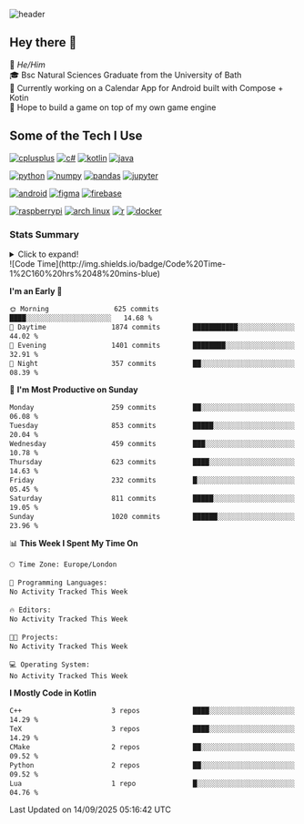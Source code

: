 ![header](https://capsule-render.vercel.app/api?type=Waving&color=gradient&height=180&section=header&text=Sulaiman%20Sulaiman&desc=TheKingOfAtlantis&fontSize=46&fontAlign=70&descAlign=80&fontAlignY=30&descAlignY=45)

<!--
**TheKingOfAtlantis/TheKingOfAtlantis** is a ✨ _special_ ✨ repository because its `README.md` (this file) appears on your GitHub profile.

Here are some ideas to get you started:

- 🔭 I’m currently working on ...
- 🌱 I’m currently learning ...
- 👯 I’m looking to collaborate on ...
- 🤔 I’m looking for help with ...
- 💬 Ask me about ...
- 📫 How to reach me: ...
- 😄 Pronouns: ...
- ⚡ Fun fact: ...
-->

## Hey there 👋

🤵 _He/Him_  
🎓 Bsc Natural Sciences Graduate from the University of Bath  
🎯 Currently working on a Calendar App for Android built with Compose + Kotin  
💭 Hope to build a game on top of my own game engine

## Some of the Tech I Use
[<img src="https://cdn.jsdelivr.net/gh/devicons/devicon/icons/cplusplus/cplusplus-original.svg" alt="cplusplus" width="48" height="48"/>](#)
[<img src="https://cdn.jsdelivr.net/gh/devicons/devicon/icons/csharp/csharp-original.svg" alt="c#" width="48" height="48"/>](#)
[<img src="https://cdn.jsdelivr.net/gh/devicons/devicon/icons/kotlin/kotlin-original-wordmark.svg" alt="kotlin" width="48" height="48"/>](#)
[<img src="https://cdn.jsdelivr.net/gh/devicons/devicon/icons/java/java-original-wordmark.svg" alt="java" width="48" height="48">](#)

[<img src="https://cdn.jsdelivr.net/gh/devicons/devicon/icons/python/python-original-wordmark.svg" alt="python" width="48" height="48">](#)
[<img src="https://cdn.jsdelivr.net/gh/devicons/devicon/icons/numpy/numpy-original-wordmark.svg" alt="numpy" width="48" height="48"/>](#)
[<img src="https://cdn.jsdelivr.net/gh/devicons/devicon/icons/pandas/pandas-original-wordmark.svg" alt="pandas" width="48" height="48">](#)
[<img src="https://cdn.jsdelivr.net/gh/devicons/devicon/icons/jupyter/jupyter-original-wordmark.svg" alt="jupyter" width="48" height="48">](#)

[<img src="https://cdn.jsdelivr.net/gh/devicons/devicon/icons/android/android-original-wordmark.svg" alt="android" width="48" height="48"/>](#)
[<img src="https://cdn.jsdelivr.net/gh/devicons/devicon/icons/figma/figma-original.svg" alt="figma" width="48" height="48"/>](#)
[<img src="https://cdn.jsdelivr.net/gh/devicons/devicon/icons/firebase/firebase-plain-wordmark.svg" alt="firebase" width="48" height="48"/>](#)


[<img src="https://cdn.jsdelivr.net/gh/devicons/devicon/icons/raspberrypi/raspberrypi-original.svg" alt="raspberrypi" width="48" height="48"/>](#)
[<img src="https://upload.wikimedia.org/wikipedia/commons/a/a5/Archlinux-icon-crystal-64.svg" alt="arch linux" width="48" height="48"/>](#)
[<img src="https://cdn.jsdelivr.net/gh/devicons/devicon/icons/r/r-original.svg" alt="r" width="48" height="48"/>](#)
[<img src="https://cdn.jsdelivr.net/gh/devicons/devicon/icons/docker/docker-original-wordmark.svg" alt="docker" width="48" height="48"/>](#)

### Stats Summary
<details>
<summary>Click to expand!</summary>
<!-- <div style="display:grid; grid:auto-flow/1fr 1fr 1fr;justify-content: start">
    <img style="grid-column:1/1;grid-row:1/1" width="390" src="metrics/general.svg">
    <img style="grid-column:1/1;grid-row:2/2" width="390" src="metrics/contributions.svg">
    <img style="grid-column:2/2;grid-row:1/1" width="390" src="metrics/languages.svg">
    <img style="grid-column:2/2;grid-row:2/2" width="390" src="metrics/wakatime.svg">
    <img style="grid-column:3/3;grid-row:1/3" width="390" src="metrics/achievements.svg">
</div> -->

<img width="390" src="metrics/general.svg"><img width="390" src="metrics/contributions.svg">
<img width="390" src="metrics/languages.svg"><img width="390" src="metrics/wakatime.svg">
</details>
<!--START_SECTION:waka-->
![Code Time](http://img.shields.io/badge/Code%20Time-1%2C160%20hrs%2048%20mins-blue)

**I'm an Early 🐤** 

```text
🌞 Morning                625 commits         ████░░░░░░░░░░░░░░░░░░░░░   14.68 % 
🌆 Daytime                1874 commits        ███████████░░░░░░░░░░░░░░   44.02 % 
🌃 Evening                1401 commits        ████████░░░░░░░░░░░░░░░░░   32.91 % 
🌙 Night                  357 commits         ██░░░░░░░░░░░░░░░░░░░░░░░   08.39 % 
```
📅 **I'm Most Productive on Sunday** 

```text
Monday                   259 commits         ██░░░░░░░░░░░░░░░░░░░░░░░   06.08 % 
Tuesday                  853 commits         █████░░░░░░░░░░░░░░░░░░░░   20.04 % 
Wednesday                459 commits         ███░░░░░░░░░░░░░░░░░░░░░░   10.78 % 
Thursday                 623 commits         ████░░░░░░░░░░░░░░░░░░░░░   14.63 % 
Friday                   232 commits         █░░░░░░░░░░░░░░░░░░░░░░░░   05.45 % 
Saturday                 811 commits         █████░░░░░░░░░░░░░░░░░░░░   19.05 % 
Sunday                   1020 commits        ██████░░░░░░░░░░░░░░░░░░░   23.96 % 
```


📊 **This Week I Spent My Time On** 

```text
🕑︎ Time Zone: Europe/London

💬 Programming Languages: 
No Activity Tracked This Week

🔥 Editors: 
No Activity Tracked This Week

🐱‍💻 Projects: 
No Activity Tracked This Week

💻 Operating System: 
No Activity Tracked This Week
```

**I Mostly Code in Kotlin** 

```text
C++                      3 repos             ████░░░░░░░░░░░░░░░░░░░░░   14.29 % 
TeX                      3 repos             ████░░░░░░░░░░░░░░░░░░░░░   14.29 % 
CMake                    2 repos             ██░░░░░░░░░░░░░░░░░░░░░░░   09.52 % 
Python                   2 repos             ██░░░░░░░░░░░░░░░░░░░░░░░   09.52 % 
Lua                      1 repo              █░░░░░░░░░░░░░░░░░░░░░░░░   04.76 % 
```




 Last Updated on 14/09/2025 05:16:42 UTC
<!--END_SECTION:waka-->
